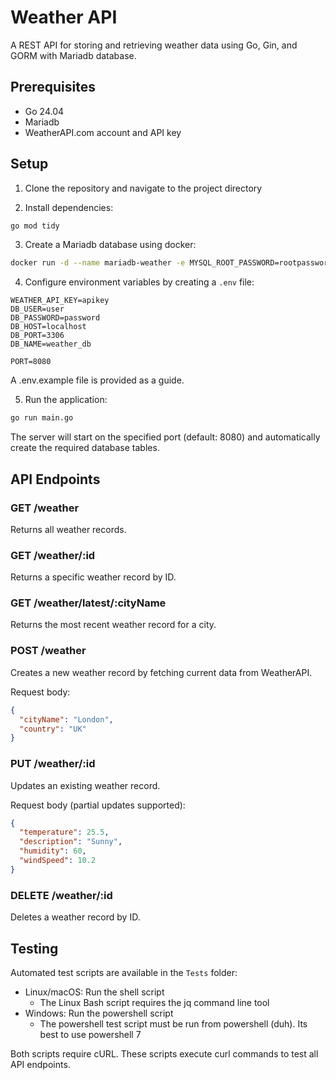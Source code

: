 # Weather API

A REST API for storing and retrieving weather data using Go, Gin, and GORM with Mariadb database.

## Prerequisites

- Go 24.04
- Mariadb
- WeatherAPI.com account and API key

## Setup

1. Clone the repository and navigate to the project directory

2. Install dependencies:
```bash
go mod tidy
```

3. Create a Mariadb database using docker:
```bash
docker run -d --name mariadb-weather -e MYSQL_ROOT_PASSWORD=rootpassword -e MYSQL_DATABASE=weather_db -p 3306:3306 mariadb:latest
```

4. Configure environment variables by creating a `.env` file:
```env
WEATHER_API_KEY=apikey
DB_USER=user
DB_PASSWORD=password
DB_HOST=localhost
DB_PORT=3306
DB_NAME=weather_db

PORT=8080
```

A .env.example file is provided as a guide.

5. Run the application:
```bash
go run main.go
```

The server will start on the specified port (default: 8080) and automatically create the required database tables.

## API Endpoints

### GET /weather
Returns all weather records.

### GET /weather/:id
Returns a specific weather record by ID.

### GET /weather/latest/:cityName
Returns the most recent weather record for a city.

### POST /weather
Creates a new weather record by fetching current data from WeatherAPI.

Request body:
```json
{
  "cityName": "London",
  "country": "UK"
}
```

### PUT /weather/:id
Updates an existing weather record.

Request body (partial updates supported):
```json
{
  "temperature": 25.5,
  "description": "Sunny",
  "humidity": 60,
  "windSpeed": 10.2
}
```

### DELETE /weather/:id
Deletes a weather record by ID.

## Testing

Automated test scripts are available in the `Tests` folder:
- Linux/macOS: Run the shell script
    - The Linux Bash script requires the jq command line tool
- Windows: Run the powershell script
    - The powershell test script must be run from powershell (duh). Its best to use powershell 7

Both scripts require cURL. These scripts execute curl commands to test all API endpoints.

